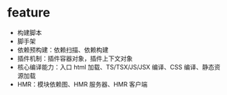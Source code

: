 # feature

- 构建脚本
- 脚手架
- 依赖预构建：依赖扫描、依赖构建
- 插件机制：插件容器对象，插件上下文对象
- 核心编译能力：入口 html 加载、TS/TSX/JS/JSX 编译、CSS 编译、静态资源加载
- HMR：模块依赖图、HMR 服务器、HMR 客户端
